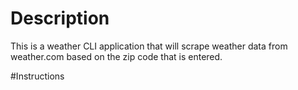 # Description
This is a weather CLI application that will scrape weather data from weather.com
based on the zip code that is entered.

#Instructions
